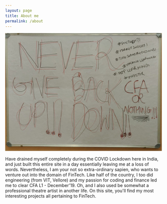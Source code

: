 ```yaml
---
layout: page
title: About me
permalink: /about
---
```


![About me image](assets/about_me.jpg)

Have drained myself completely during the COVID Lockdown here in India, and just built this entire site in a day essentially leaving me at a loss of words.
Nevertheless, I am your not so extra-ordinary sapien, who wants to venture out into the domain of FinTech. Like half of the country, I too did engineering (from VIT, Vellore) and my passion for coding and finance led me to clear CFA L1 - December'19. Oh, and I also used be somewhat a professional theatre artist in another life.
On this site, you'll find my most interesting projects all pertaining to FinTech.
